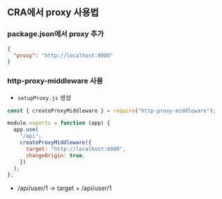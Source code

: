 ## CRA에서 proxy 사용법

### package.json에서 proxy 추가

```json
{
  "proxy": "http://localhost:8080"
}
```

### http-proxy-middleware 사용

- `setupProxy.js` 생성

```javascript
const { createProxyMiddleware } = require("http-proxy-middleware");

module.exports = function (app) {
  app.use(
    "/api",
    createProxyMiddleware({
      target: "http://localhost:8080",
      changeOrigin: true,
    })
  );
};
```

- /api/user/1 -> target + /api/user/1
